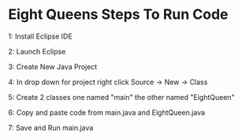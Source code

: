 # Eight Queens Steps To Run Code

1: Install Eclipse IDE

2: Launch Eclipse

3: Create New Java Project

4: In drop down for project right click Source -> New -> Class

5: Create 2 classes one named "main" the other named "EightQueen"

6: Copy and paste code from main.java and EightQueen.java

7: Save and Run main.java
